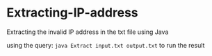 # Extracting-IP-address
Extracting the invalid IP address in the txt file using Java

using the query: `java Extract input.txt output.txt` to run the result
